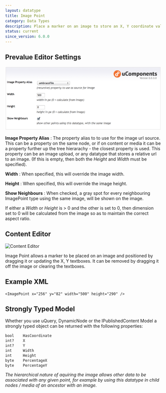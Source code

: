 ```yaml
---
layout: datatype
title: Image Point
category: Data Types
description: Place a marker on an image to store an X, Y coordinate value.
status: current
since_version: 6.0.0
---
```


## Prevalue Editor Settings

![Prevalue Editor](PreValueEditorWithNeighbours.png)

**Image Property Alias** :  The property alias to to use for the image url source. This can be a property on the same node, or if on content or media it can be a property further up the tree hierarachy - the closest property is used. This property can be an image upload, or any datatype that stores a relative url to an image. (If this is empty, then both the _Height_ and _Width_ must be specified).

**Width** : When specified, this will override the image width.

**Height** : When specified, this will override the image height.

**Show Neighbours** : When checked, a gray spot for every neighbouring ImagePoint type using the same image, will be shown on the image.

If either a _Width_ or _Height_ is > 0 and the other is set to 0, then dimension set to 0 will be calculated from the image so as to maintain the correct aspect ratio.
  
## Content Editor

![Content Editor](DataEditor.png)

Image Point allows a marker to be placed on an image and positioned by dragging it or updating the X, Y textboxes. It can be removed by dragging it off the image or clearing the textboxes.

## Example XML

	<ImagePoint x="256" y="82" width="500" height="290" />

## Strongly Typed Model

Whether you use uQuery, DynamicNode or the IPublishedContent Model a strongly typed object can be returned with the following properties:

	bool	HasCoordinate
	int? 	X
	int? 	Y
	int 	Width
	int 	Height
	byte 	PercentageX
	byte 	PercentageY

_The hierarchical nature of aquiring the image allows other data to be associated with any given point, for example by using this datatype in child nodes / media of an ancestor with an image._

